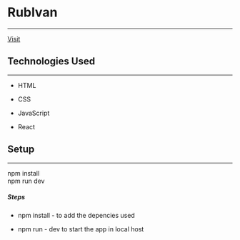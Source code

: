 <h1>RubIvan</h1>
<hr>
<a href="https://teal-blancmange-52b331.netlify.app" target="_blank">Visit</a>
<h2>Technologies Used</h2>
<hr><ul>
<li>HTML</li>
</ul><ul>
<li>CSS</li>
</ul><ul>
<li>JavaScript</li>
</ul><ul>
<li>React</li>
</ul><h2>Setup</h2>
<hr><p>npm install
  <br />
npm run dev</p><h5>Steps</h5><ul>
<li>npm install - to add the depencies used</li>
</ul><ul>
<li>npm run - dev to start the app in local host</li>
</ul>
